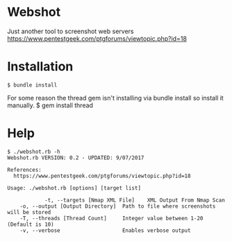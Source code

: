 # Webshot
Just another tool to screenshot web servers
https://www.pentestgeek.com/ptgforums/viewtopic.php?id=18

# Installation
    $ bundle install

For some reason the thread gem isn't installing via bundle install so install it manually.
    $ gem install thread

# Help
    $ ./webshot.rb -h
    Webshot.rb VERSION: 0.2 - UPDATED: 9/07/2017

    References:
      https://www.pentestgeek.com/ptgforums/viewtopic.php?id=18

    Usage: ./webshot.rb [options] [target list]

				-t, --targets [Nmap XML File]    XML Output From Nmap Scan
        -o, --output [Output Directory]  Path to file where screenshots will be stored
        -T, --threads [Thread Count]     Integer value between 1-20 (Default is 10)
        -v, --verbose                    Enables verbose output
